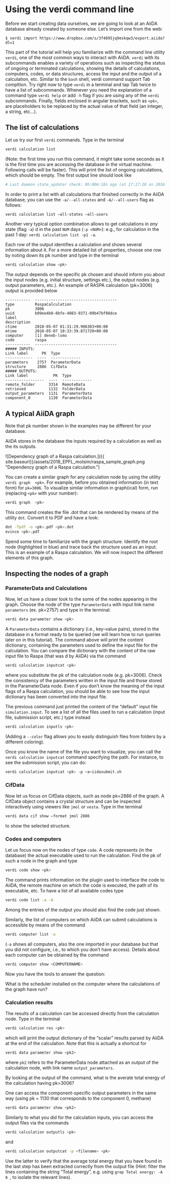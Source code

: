 Using the verdi command line
============================

Before we start creating data ourselves, we are going to look at an
AiiDA database already created by someone else. Let’s import one from the web:

```terminal
$ verdi import https://www.dropbox.com/s/3f4895jq9eskqw3/export.aiida?dl=1
```

This part of the tutorial will help you familiarize with the command
line utility `verdi`, one of the most common ways to
interact with AiiDA. `verdi` with its subcommands enables a
variety of operations such as inspecting the status of ongoing or
terminated calculations, showing the details of calculations, computers,
codes, or data structures, access the input and the output of a
calculation, etc. Similar to the `bash` shell, verdi command support Tab
compltion. Try right now to type `verdi` in a terminal and
tap Tab twice to have a list of subcommands. Whenever you need the
explanation of a command type `verdi help` or add
`-h` flag if you are using any of the `verdi`
subcommands. Finally, fields enclosed in angular brackets, such as
`<pk>`, are placeholders to be replaced by the actual value of that
field (an integer, a string, etc...).

The list of calculations
------------------------

Let us try our first `verdi` commands. Type in the terminal

```bash
verdi calculation list
```

(Note: the first time you run this command, it might take some seconds
as it is the first time you are accessing the database in the virtual
machine. Following calls will be faster). This will print the list of
ongoing calculations, which should be empty. The first output line
should look like

```bash
# Last daemon state_updater check: 0h:00m:18s ago (at 17:17:26 on 2016-05-31)
```

In order to print a list with all calculations that finished correctly
in the AiiDA database, you can use the `-a/--all-states`
and `-A/--all-users` flag as follows:

```bash
verdi calculation list –all-states –all-users
```

Another very typical option combination allows to get calculations in
*any* state (flag `-a`) d in the past
`NUM` days (`-p <NUM>`): e.g., for calculation
in the past 1 day: `verdi calculation list -p1 -a`.

Each row of the output identifies a calculation and shows several
information about it. For a more detailed list of properties, choose one
row by noting down its pk number and type in the terminal

```bash
verdi calculation show <pk>
```

The output depends on the specific pk chosen and should inform you about
the input nodes (e.g. initial structure, settings etc.), the output
nodes (e.g. output parameters, etc.). An example of RASPA calculation
(pk=3006) output is provided below

    -----------  ------------------------------------
    type         RaspaCalculation
    pk           3006
    uuid         b09ee4b0-8bfe-4083-9371-09b47bf98dce
    label
    description
    ctime        2018-05-07 01:31:29.906303+00:00
    mtime        2018-05-07 10:33:39.871720+00:00
    computer     [1] deneb-lsmo
    code         raspa
    -----------  ------------------------------------
    ##### INPUTS:
    Link label      PK  Type
    ------------  ----  -------------
    parameters    2757  ParameterData
    structure     2886  CifData
    ##### OUTPUTS:
    Link label           PK  Type
    -----------------  ----  -------------
    remote_folder      3314  RemoteData
    retrieved          1132  FolderData
    output_parameters  1131  ParameterData
    component_0        1130  ParameterData

A typical AiiDA graph
---------------------

Note that pk number shown in the examples may be different for your
database.

AiiDA stores in the database the inputs required by a calculation as
well as the its outputs.

![Dependency graph of a Raspa calculation.]({{ site.baseurl}}/assets/2018_EPFL_molsim/raspa_sample_graph.png "Dependency graph of a Raspa calculation.")

You can create a similar graph for any calculation node by using the
utility `verdi graph  <pk>`. For example, before
you obtained information (in text form) for `pk=3006`. To visualize
similar information in graph(ical) form, run (replacing
`<pk>` with your number):

```bash
verdi graph  <pk>
```

This command creates the file <pk>.dot that can be rendered by means
of the utility `dot`. Convert it to PDF and have a look:

```bash
dot -Tpdf -o <pk>.pdf <pk>.dot 
evince <pk>.pdf
```

Spend some time to familiarize with the graph structure. Identify the
root node (highlighted in blue) and trace back the structure used as an
input. This is an example of a Raspa calculation. We will now inspect
the different elements of this graph.

Inspecting the nodes of a graph
-------------------------------

### ParameterData and Calculations

Now, let us have a closer look to the some of the nodes appearing in the
graph. Choose the node of the type `ParameterData` with input link name
`parameters` (ex. pk=2757) and type in the terminal:

```bash
verdi data parameter show <pk>
```

A `ParameterData` contains a dictionary (i.e., key–value pairs), stored
in the database in a format ready to be queried (we will learn how to
run queries later on in this tutorial). The command above will print the
content dictionary, containing the parameters used to define the input
file for the calculation. You can compare the dictionary with the
content of the raw input file to Raspa (that was d by AiiDA) via
the command

```bash
verdi calculation inputcat <pk>
```

where you substitute the pk of the calculation node (e.g. pk=3006).
Check the consistency of the parameters written in the input file and
those stored in the ParameterData node. Even if you don’t know the
meaning of the input flags of a Raspa calculation, you should be able to
see how the input dictionary has been converted into the input file.

The previous command just printed the content of the “default” input
file `simulation.input`. To see a list of all the files used to run a
calculation (input file, submission script, etc.) type instead

```bash
verdi calculation inputls <pk>
```

(Adding a `--color` flag allows you to easily distinguish files from
folders by a different coloring).

Once you know the name of the file you want to visualize, you can call
the `verdi calculation inputcat` command specifying the
path. For instance, to see the submission script, you can do:

```bash
verdi calculation inputcat <pk> -p ~a~iidasubmit.sh
```

### CifData

Now let us focus on CifData objects, such as node pk=2886 of the graph.
A CifData object contains a crystal structure and can be inspected
interactively using viewers like `jmol` or `vesta`. Type in the terminal

```bash
verdi data cif show –format jmol 2886
```

to show the selected structure.

### Codes and computers

Let us focus now on the nodes of type `code`. A code represents (in the
database) the actual executable used to run the calculation. Find the pk
of such a node in the graph and type

```bash
verdi code show <pk>
```

The command prints information on the plugin used to interface the code
to AiiDA, the remote machine on which the code is executed, the path of
its executable, etc. To have a list of all available codes type

```bash
verdi code list -a -A
```

Among the entries of the output you should also find the code just
shown.

Similarly, the list of computers on which AiiDA can submit calculations
is accessible by means of the command

```bash
verdi computer list -a
```

(`-a` shows all computers, also the one imported in your
database but that you did not configure, i.e., to which you don’t have
access). Details about each computer can be obtained by the command

```bash
verdi computer show <COMPUTERNAME>
```

Now you have the tools to answer the question:

What is the scheduler installed on the computer where the calculations
of the graph have run?

### Calculation results

The results of a calculation can be accessed directly from the
calculation node. Type in the terminal

```bash
verdi calculation res <pk>
```

which will print the output dictionary of the “scalar” results parsed by
AiiDA at the end of the calculation. Note that this is actually a
shortcut for

```bash
verdi data parameter show <pk2>
```

where `pk2` refers to the ParameterData node attached as an output of
the calculation node, with link name `output_parameters`.

By looking at the output of the command, what is the averate total
energy of the calculation having pk=3006?

One can access the component-specific output parameters in the same way
(using pk = 1130 that corresponds to the component 0, methane)

```bash
verdi data parameter show <pk2>
```

Similarly to what you did for the calculation inputs, you can access the
output files via the commands

```bash
verdi calculation outputls <pk>
```

and

```bash
verdi calculation outputcat -p <filename> <pk>
```

Use the latter to verify that the average total energy that you have
found in the last step has been extracted correctly from the output file
(Hint: filter the lines containing the string “Total energy”, e.g. using
`grep Total energy: -A 8 `, to isolate the relevant lines).

